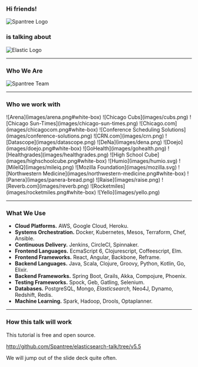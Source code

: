 ### Hi friends!

![Spantree Logo](images/spantree-white.png#plain)

### is talking about

![Elastic Logo](images/elastic-white.png#plain) <!-- .element: style="max-height: 160px;" -->

---

### Who We Are

![Spantree Team](images/team.jpg#diagram)

---

### Who we work with

<div class="grid">
![Arena](images/arena.png#white-box)
![Chicago Cubs](images/cubs.png) <!-- .element style="max-height: 100px;" -->
![Chicago Sun-Times](images/chicago-sun-times.png)
![Chicago.com](images/chicagocom.png#white-box)
![Conference Scheduling Solutions](images/conference-solutions.png)
![CRN.com](images/crn.png)
![Datascope](images/datascope.png)
![DeNa](images/dena.png)
![Doejo](images/doejo.png#white-box)
![GoHealth](images/gohealth.png)
![Healthgrades](images/healthgrades.png)
![High School Cube](images/highschoolcube.png#white-box)
![Humio](images/humio.svg)
![MileIQ](images/mileiq.png)
![Mozilla Foundation](images/mozilla.svg)
![Northwestern Medicine](images/northwestern-medicine.png#white-box)
![Panera](images/panera-bread.png)
![Raise](images/raise.png)
![Reverb.com](images/reverb.png)
![Rocketmiles](images/rocketmiles.png#white-box)
![Yello](images/yello.png)
</div>

---

### What We Use

<!-- .slide: class="stuff-we-use" -->

* **Cloud Platforms.** AWS, Google Cloud, Heroku.
* **Systems Orchestration.** Docker, Kubernetes, Mesos, Terraform, Chef, Ansible.
* **Continuous Delivery.** Jenkins, CircleCI, Spinnaker.
* **Frontend Languages.** EcmaScript 6, Clojurescript, Coffeescript, Elm.
* **Frontend Frameworks.** React, Angular, Backbone, Reframe.
* **Backend Languages.** Java, Scala, Clojure, Groovy, Python, Kotlin, Go, Elixir.
* **Backend Frameworks.** Spring Boot, Grails, Akka, Compojure, Phoenix.
* **Testing Frameworks.** Spock, Geb, Gatling, Selenium.
* **Databases.** PostgreSQL, Mongo, *Elasticsearch,* Neo4J, Dynamo, Redshift, Redis. <!-- .element style="font-style: normal !important;" -->
* **Machine Learning.** Spark, Hadoop, Drools, Optaplanner.

---

### How this talk will work

This tutorial is free and open source.

http://github.com/Spantree/elasticsearch-talk/tree/v5.5

We will jump out of the slide deck quite often.
